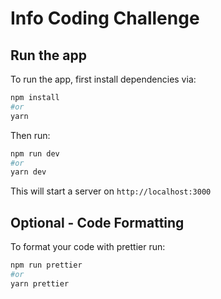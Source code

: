 # Info Coding Challenge

## Run the app

To run the app, first install dependencies via:

```bash
npm install
#or
yarn
```

Then run:

```bash
npm run dev
#or
yarn dev
```

This will start a server on `http://localhost:3000`

## Optional - Code Formatting

To format your code with prettier run:

```bash
npm run prettier
#or
yarn prettier
```
